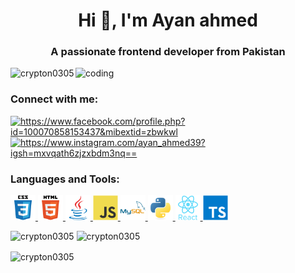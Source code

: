 <h1 align="center">Hi 👋, I'm Ayan ahmed</h1>
<h3 align="center">A passionate frontend developer from Pakistan</h3>
<img  align="right" width="400" src="https://cdn.dribbble.com/users/1162077/screenshots/3848914/programmer.gif" alt="coding">
<p align="left"> <img src="https://komarev.com/ghpvc/?username=crypton0305&label=Profile%20views&color=0e75b6&style=flat" alt="crypton0305" /> </p>


<h3 align="left">Connect with me:</h3>
<p align="left">
<a href="https://fb.com/https://www.facebook.com/profile.php?id=100070858153437&mibextid=zbwkwl" target="blank"><img align="center" src="https://raw.githubusercontent.com/rahuldkjain/github-profile-readme-generator/master/src/images/icons/Social/facebook.svg" alt="https://www.facebook.com/profile.php?id=100070858153437&mibextid=zbwkwl" height="30" width="40" /></a>
<a href="https://instagram.com/https://www.instagram.com/ayan_ahmed39?igsh=mxvqath6zjzxbdm3nq==" target="blank"><img align="center" src="https://raw.githubusercontent.com/rahuldkjain/github-profile-readme-generator/master/src/images/icons/Social/instagram.svg" alt="https://www.instagram.com/ayan_ahmed39?igsh=mxvqath6zjzxbdm3nq==" height="30" width="40" /></a>
</p>

<h3 align="left">Languages and Tools:</h3>
<p align="left"> <a href="https://www.w3schools.com/css/" target="_blank" rel="noreferrer"> <img src="https://raw.githubusercontent.com/devicons/devicon/master/icons/css3/css3-original-wordmark.svg" alt="css3" width="40" height="40"/> </a> <a href="https://www.w3.org/html/" target="_blank" rel="noreferrer"> <img src="https://raw.githubusercontent.com/devicons/devicon/master/icons/html5/html5-original-wordmark.svg" alt="html5" width="40" height="40"/> </a> <a href="https://www.java.com" target="_blank" rel="noreferrer"> <img src="https://raw.githubusercontent.com/devicons/devicon/master/icons/java/java-original.svg" alt="java" width="40" height="40"/> </a> <a href="https://developer.mozilla.org/en-US/docs/Web/JavaScript" target="_blank" rel="noreferrer"> <img src="https://raw.githubusercontent.com/devicons/devicon/master/icons/javascript/javascript-original.svg" alt="javascript" width="40" height="40"/> </a> <a href="https://www.mysql.com/" target="_blank" rel="noreferrer"> <img src="https://raw.githubusercontent.com/devicons/devicon/master/icons/mysql/mysql-original-wordmark.svg" alt="mysql" width="40" height="40"/> </a> <a href="https://www.python.org" target="_blank" rel="noreferrer"> <img src="https://raw.githubusercontent.com/devicons/devicon/master/icons/python/python-original.svg" alt="python" width="40" height="40"/> </a> <a href="https://reactjs.org/" target="_blank" rel="noreferrer"> <img src="https://raw.githubusercontent.com/devicons/devicon/master/icons/react/react-original-wordmark.svg" alt="react" width="40" height="40"/> </a> <a href="https://www.typescriptlang.org/" target="_blank" rel="noreferrer"> <img src="https://raw.githubusercontent.com/devicons/devicon/master/icons/typescript/typescript-original.svg" alt="typescript" width="40" height="40"/> </a> </p>

<p><img align="left" src="https://github-readme-stats.vercel.app/api/top-langs?username=crypton0305&show_icons=true&locale=en&layout=compact" alt="crypton0305" /></p>

<p>&nbsp;<img align="center bottom" src="https://github-readme-stats.vercel.app/api?username=crypton0305&show_icons=true&locale=en" alt="crypton0305" /></p>

<p><img align="center" src="https://github-readme-streak-stats.herokuapp.com/?user=crypton0305&" alt="crypton0305" /></p>
